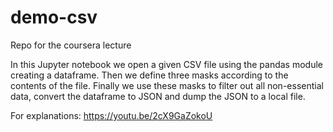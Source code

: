 # demo-csv
Repo for the coursera lecture

In this Jupyter notebook we open a given CSV file using the pandas module creating a dataframe. Then we define three masks according to the contents of the file.
Finally we use these masks to filter out all non-essential data, convert the dataframe to JSON and dump the JSON to a local file.

For explanations: https://youtu.be/2cX9GaZokoU
